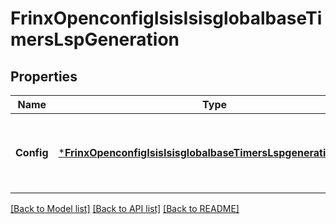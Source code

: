 # FrinxOpenconfigIsisIsisglobalbaseTimersLspGeneration

## Properties
Name | Type | Description | Notes
------------ | ------------- | ------------- | -------------
**Config** | [***FrinxOpenconfigIsisIsisglobalbaseTimersLspgenerationConfig**](frinx.openconfig.isis.isisglobalbase.timers.lspgeneration.Config.md) | Optional[This container defines ISIS LSP Generation timers configuration.] REF:Optional.empty | [optional] [default to null]

[[Back to Model list]](../README.md#documentation-for-models) [[Back to API list]](../README.md#documentation-for-api-endpoints) [[Back to README]](../README.md)


